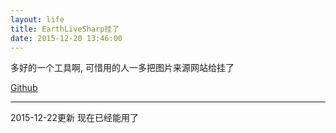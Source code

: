 ```yaml
---
layout: life
title: EarthLiveSharp挂了
date: 2015-12-20 13:46:00
---
```


多好的一个工具啊, 可惜用的人一多把图片来源网站给挂了

[Github](https://github.com/bitdust/EarthLiveSharp)

-----

2015-12-22更新
现在已经能用了
